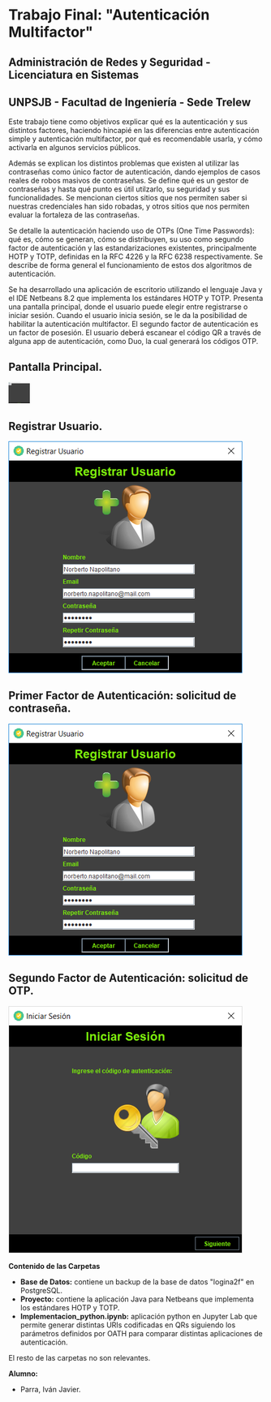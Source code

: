 # Trabajo Final: "Autenticación Multifactor"
## Administración de Redes y Seguridad - Licenciatura en Sistemas 
## UNPSJB - Facultad de Ingeniería - Sede Trelew 

Este trabajo tiene como objetivos explicar qué es la autenticación y sus distintos factores, haciendo hincapié en las diferencias entre autenticación simple y autenticación multifactor, por qué es recomendable usarla, y cómo activarla en algunos servicios públicos. 

Además se explican los distintos problemas que existen al utilizar las contraseñas como único factor de autenticación, dando
ejemplos de casos reales de robos masivos de contraseñas. Se define qué es un gestor de contraseñas y hasta qué punto es útil
utilzarlo, su seguridad y sus funcionalidades. Se mencionan ciertos sitios que nos permiten saber si nuestras credenciales
han sido robadas, y otros sitios que nos permiten evaluar la fortaleza de las contraseñas. 

Se detalle la autenticación haciendo uso de OTPs (One Time Passwords): qué es, cómo se generan, cómo se distribuyen, su uso como segundo factor de autenticación y las estandarizaciones existentes, principalmente HOTP y TOTP, definidas en la RFC 4226 y la RFC 6238 respectivamente. Se describe de forma general el funcionamiento de estos dos algoritmos de autenticación.

Se ha desarrollado una aplicación de escritorio utilizando el lenguaje Java y el IDE Netbeans 8.2 que implementa los estándares HOTP y TOTP. Presenta una pantalla principal, donde el usuario puede elegir entre registrarse o iniciar sesión. 
Cuando el usuario inicia sesión, se le da la posibilidad de habilitar la autenticación multifactor. El segundo factor de autenticación es un factor de posesión. El usuario deberá escanear el código QR a través de alguna app de autenticación, como Duo, la cual generará los códigos OTP. 

## Pantalla Principal.
<img src="/Imagenes/principal.png" alt="Pantalla Principal" height="42" width="42"/>

## Registrar Usuario.
<img src="/Imagenes/registrar_usuario.png" alt="Registrar Usuario"/>

## Primer Factor de Autenticación: solicitud de contraseña.
<img src="/Imagenes/registrar_usuario.png" alt="1er factor"/>

## Segundo Factor de Autenticación: solicitud de OTP.
<img src="/Imagenes/solicitud_otp.png" alt="2do factor"/>

**Contenido de las Carpetas**
- **Base de Datos:** contiene un backup de la base de datos "logina2f" en PostgreSQL.
- **Proyecto:** contiene la aplicación Java para Netbeans que implementa los estándares HOTP y TOTP.
- **Implementacion_python.ipynb:** aplicación python en Jupyter Lab que permite generar distintas URIs codificadas en QRs siguiendo los parámetros definidos por OATH para comparar distintas aplicaciones de autenticación.

El resto de las carpetas no son relevantes.

**Alumno:**
- Parra, Iván Javier.

